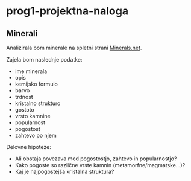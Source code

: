 # prog1-projektna-naloga

## Minerali

Analizirala bom minerale na spletni strani [Minerals.net](https://www.minerals.net/MineralMain.aspx).

Zajela bom naslednje podatke:
* ime minerala
* opis
* kemijsko formulo
* barvo
* trdnost
* kristalno strukturo
* gostoto
* vrsto kamnine
* popularnost
* pogostost
* zahtevo po njem

Delovne hipoteze:
* Ali obstaja povezava med pogostostjo, zahtevo in popularnostjo?
* Kako pogoste so različne vrste kamnin (metamorfne/magmatske...)?
* Kaj je najpogostejša kristalna struktura?
